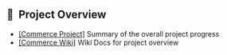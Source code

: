 ## 📔&nbsp;&nbsp;Project Overview

- [[Commerce Project]](https://github.com/orgs/CloneCommerce/projects/1) Summary of the overall project progress
- [[Commerce Wiki]](https://github.com/TeamCommerce/backend-server/wiki) Wiki Docs for project overview
